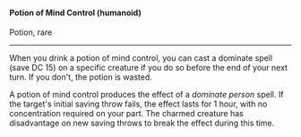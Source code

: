 #### Potion of Mind Control (humanoid)

Potion, rare

---

When you drink a potion of mind control, you can cast a dominate spell (save DC 15) on a specific creature if you do so before the end of your next turn. If you don't, the potion is wasted.

A potion of mind control produces the effect of a *dominate person* spell. If the target's initial saving throw fails, the effect lasts for 1 hour, with no concentration required on your part. The charmed creature has disadvantage on new saving throws to break the effect during this time.